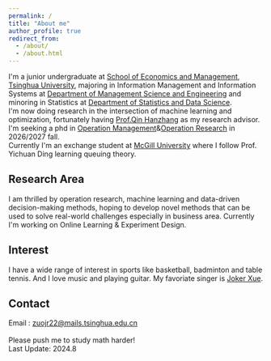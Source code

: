 ```yaml
---
permalink: /
title: "About me"
author_profile: true
redirect_from: 
  - /about/
  - /about.html
---
```


I'm a junior undergraduate at [School of Economics and Management](https://www.sem.tsinghua.edu.cn/en/), [Tsinghua University](https://www.tsinghua.edu.cn/en/), majoring in Information Management and Information Systems at [Department of Management Science and Engineering](https://www.sem.tsinghua.edu.cn/mseen/) and minoring in Statistics at [Department of Statistics and Data Science](http://www.stat.tsinghua.edu.cn/en/). <br/> 
I'm now doing research in the intersection of machine learning and optimization, fortunately having [Prof.Qin Hanzhang](https://hanzhangqin.com/) as my research advisor. I'm seeking a phd in [Operation Management](https://en.wikipedia.org/wiki/Operations_management)&[Operation Research](https://en.wikipedia.org/wiki/Operations_research) in 2026/2027 fall. <br/> 
Currently I'm an exchange student at [McGill University](https://www.mcgill.ca/) where I follow Prof. Yichuan Ding learning queuing theory.<br/>

## Research Area
I am thrilled by operation research, machine learning and data-driven decision-making methods, hoping to develop novel methods that can be used to solve real-world challenges especially in business area. Currently I'm working on Online Learning & Experiment Design.<br/>

## Interest
I have a wide range of interest in sports like basketball, badminton and table tennis. And I love music and playing guitar. My favoriate singer is [Joker Xue](https://music.apple.com/us/artist/joker-xue/160809474).<br/>
## Contact
Email : zuojr22@mails.tsinghua.edu.cn<br/><br/>
Please push me to study math harder!<br/>
Last Update: 2024.8
